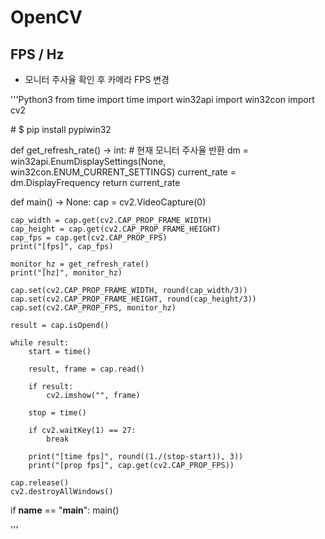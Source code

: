 # OpenCV

## FPS / Hz

- 모니터 주사율 확인 후 카메라 FPS 변경

'''Python3
from time import time
import win32api
import win32con
import cv2

\# $ pip install pypiwin32


def get_refresh_rate() -> int:
    # 현재 모니터 주사율 반환
    dm = win32api.EnumDisplaySettings(None, win32con.ENUM_CURRENT_SETTINGS)
    current_rate = dm.DisplayFrequency
    return current_rate


def main() -> None:
    cap = cv2.VideoCapture(0)

    cap_width = cap.get(cv2.CAP_PROP_FRAME_WIDTH)
    cap_height = cap.get(cv2.CAP_PROP_FRAME_HEIGHT)
    cap_fps = cap.get(cv2.CAP_PROP_FPS)
    print("[fps]", cap_fps)

    monitor_hz = get_refresh_rate()
    print("[hz]", monitor_hz)

    cap.set(cv2.CAP_PROP_FRAME_WIDTH, round(cap_width/3))
    cap.set(cv2.CAP_PROP_FRAME_HEIGHT, round(cap_height/3))
    cap.set(cv2.CAP_PROP_FPS, monitor_hz)

    result = cap.isOpend()

    while result:
        start = time()

        result, frame = cap.read()

        if result:
            cv2.imshow("", frame)
        
        stop = time()

        if cv2.waitKey(1) == 27:
            break
        
        print("[time fps]", round((1./(stop-start)), 3))
        print("[prop fps]", cap.get(cv2.CAP_PROP_FPS))
    
    cap.release()
    cv2.destroyAllWindows()


if __name__ == "__main__":
    main()

'''